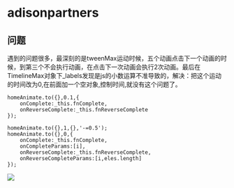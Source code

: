 # adisonpartners

## 问题

遇到的问题很多，最深刻的是tweenMax运动时候，五个动画点击下一个动画的时候，到第三个不会执行动画，在点击下一次动画会执行2次动画。最后在 TimelineMax对象下_labels发现是js的小数运算不准导致的，解决：把这个运动的时间改为0,在前面加一个空对象,控制时间,就没有这个问题了。

```
homeAnimate.to({},0.1,{					
	onComplete:_this.fnComplete,	
	onReverseComplete:_this.fnReverseComplete	
});
```	
```
homeAnimate.to({},1,{},'-=0.5');						
homeAnimate.to({},0,{					
	onComplete:_this.fnComplete,
	onCompleteParams:[i],
	onReverseComplete:_this.fnReverseComplete,
	onReverseCompleteParams:[i,eles.length]
});
```
![](http://oq6yhzlhz.bkt.clouddn.com/17-6-5/60817923.jpg)

